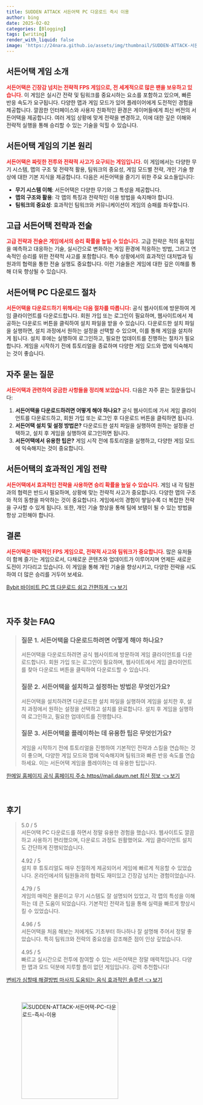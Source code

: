 ```yaml
---
title: SUDDEN ATTACK 서든어택 PC 다운로드 즉시 이용
author: bing
date: 2025-02-02
categories: [Blogging]
tags: [writing]
render_with_liquid: false
image: 'https://24nara.github.io/assets/img/thumbnail/SUDDEN-ATTACK-서든어택-PC-다운로드-즉시-이용.webp'
---
```



<h2 id='서든어택_게임소개'>서든어택 게임 소개</h2>

<p><b><span style="color: #ee2323;">서든어택은 긴장감 넘치는 전략적 FPS 게임으로, 전 세계적으로 많은 팬을 보유하고 있습니다.</span></b> 이 게임은 실시간 전략 및 팀워크를 중요시하는 요소를 포함하고 있으며, 빠른 반응 속도가 요구됩니다. 다양한 맵과 게임 모드가 있어 플레이어에게 도전적인 경험을 제공합니다. 깔끔한 인터페이스와 사용자 친화적인 환경은 게이머들에게 최신 버전의 서든어택을 제공합니다. 여러 게임 상황에 맞게 전략을 변경하고, 이에 대한 깊은 이해와 전략적 실행을 통해 승리할 수 있는 기술을 익힐 수 있습니다.</p>

<h2 id='게임의_기본_원리'>서든어택 게임의 기본 원리</h2>

<p><b><span style="color: #ee2323;">서든어택은 짜릿한 전투와 전략적 사고가 요구되는 게임입니다.</span></b> 이 게임에서는 다양한 무기 시스템, 맵의 구조 및 전략적 활용, 팀워크의 중요성, 게임 모드별 전략, 개인 기술 향상에 대한 기본 지식을 제공합니다. 다음은 서든어택을 즐기기 위한 주요 요소들입니다:</p>

<ul>
    <li><b class="emphasis">무기 시스템 이해</b>: 서든어택은 다양한 무기와 그 특성을 제공합니다.</li>
    <li><b class="emphasis">맵의 구조와 활용</b>: 각 맵의 특징과 전략적인 이용 방법을 숙지해야 합니다.</li>
    <li><b class="emphasis">팀워크의 중요성</b>: 효과적인 팀워크와 커뮤니케이션이 게임의 승패를 좌우합니다.</li>
</ul>

<h2 id='고급전략과전술'>고급 서든어택 전략과 전술</h2>

<p><b><span style="color: #ee2323;">고급 전략과 전술은 게임에서의 승리 확률을 높일 수 있습니다.</span></b> 고급 전략은 적의 움직임을 예측하고 대응하는 기술, 실시간으로 변화하는 게임 환경에 적응하는 방법, 그리고 연속적인 승리를 위한 전략적 사고를 포함합니다. 특수 상황에서의 효과적인 대처법과 팀원과의 협력을 통한 전술 실행도 중요합니다. 이런 기술들은 게임에 대한 깊은 이해를 통해 더욱 향상될 수 있습니다.</p>

<h2 id='다운로드_절차'>서든어택 PC 다운로드 절차</h2>

<p><b><span style="color: #ee2323;">서든어택을 다운로드하기 위해서는 다음 절차를 따릅니다:</span></b> 공식 웹사이트에 방문하여 게임 클라이언트를 다운로드합니다. 회원 가입 또는 로그인이 필요하며, 웹사이트에서 제공하는 다운로드 버튼을 클릭하여 설치 파일을 받을 수 있습니다. 다운로드한 설치 파일을 실행하면, 설치 과정에서 원하는 설정을 선택할 수 있으며, 이를 통해 게임을 설치하게 됩니다. 설치 후에는 실행하여 로그인하고, 필요한 업데이트를 진행하는 절차가 필요합니다. 게임을 시작하기 전에 튜토리얼을 종료하며 다양한 게임 모드와 맵에 익숙해지는 것이 좋습니다.</p>

<h2 id='자주_묻는_질문'>자주 묻는 질문</h2>

<p><b><span style="color: #ee2323;">서든어택과 관련하여 궁금한 사항들을 정리해 보았습니다.</span></b> 다음은 자주 묻는 질문들입니다:</p>

<ol>
    <li><b>서든어택을 다운로드하려면 어떻게 해야 하나요?</b> 공식 웹사이트에 가서 게임 클라이언트를 다운로드하고, 회원 가입 또는 로그인 후 다운로드 버튼을 클릭하면 됩니다.</li>
    <li><b>서든어택 설치 및 설정 방법은?</b> 다운로드한 설치 파일을 실행하여 원하는 설정을 선택하고, 설치 후 게임을 실행하여 로그인하면 됩니다.</li>
    <li><b>서든어택에서 유용한 팁은?</b> 게임 시작 전에 튜토리얼을 실행하고, 다양한 게임 모드에 익숙해지는 것이 중요합니다.</li>
</ol>

<h2 id='서든어택의_게임전략'>서든어택의 효과적인 게임 전략</h2>

<p><b><span style="color: #ee2323;">서든어택에서 효과적인 전략을 사용하면 승리 확률을 높일 수 있습니다.</span></b> 게임 내 각 팀원과의 협력은 반드시 필요하며, 상황에 맞는 전략적 사고가 중요합니다. 다양한 맵의 구조와 적의 동향을 파악하는 것이 중요합니다. 게임에서의 경험이 쌓일수록 더 복잡한 전략을 구사할 수 있게 됩니다. 또한, 개인 기술 향상을 통해 팀에 보탬이 될 수 있는 방법을 항상 고민해야 합니다.</p>

<h2 id='결론'>결론</h2>

<p><b><span style="color: #ee2323;">서든어택은 매력적인 FPS 게임으로, 전략적 사고와 팀워크가 중요합니다.</span></b> 많은 유저들이 함께 즐기는 게임으로서, 다채로운 콘텐츠와 업데이트가 이루어지며 언제든 새로운 도전이 기다리고 있습니다. 이 게임을 통해 개인 기술을 향상시키고, 다양한 전략을 시도하여 더 많은 승리를 거두어 보세요.</p>


<p><a class="click-button" title="Bybit 바이비트 PC 앱 다운로드 쉽고 간편하게" href="https://24nara.github.io/posts/Bybit-%EB%B0%94%EC%9D%B4%EB%B9%84%ED%8A%B8-PC-%EC%95%B1-%EB%8B%A4%EC%9A%B4%EB%A1%9C%EB%93%9C-%EC%89%BD%EA%B3%A0-%EA%B0%84%ED%8E%B8%ED%95%98%EA%B2%8C/" rel="dofollow">Bybit 바이비트 PC 앱 다운로드 쉽고 간편하게 👈 보기</a></p><br>
<h2 id='자주_찾는_FAQ'>자주 찾는 FAQ</h2>
<div itemscope="" itemtype="https://schema.org/FAQPage"> 
<blockquote> 
<div itemscope="" itemprop="mainEntity" itemtype="https://schema.org/Question"> 
<h3 itemprop="name">질문 1. 서든어택을 다운로드하려면 어떻게 해야 하나요?</h3> 
<div itemscope="" itemprop="acceptedAnswer" itemtype="https://schema.org/Answer"> 
<span itemprop="text"> 
<p>서든어택을 다운로드하려면 공식 웹사이트에 방문하여 게임 클라이언트를 다운로드합니다. 회원 가입 또는 로그인이 필요하며, 웹사이트에서 게임 클라이언트를 찾아 다운로드 버튼을 클릭하여 다운로드할 수 있습니다.</p> 
</span> 
</div> 
</div> 

<div itemscope="" itemprop="mainEntity" itemtype="https://schema.org/Question"> 
<h3 itemprop="name">질문 2. 서든어택을 설치하고 설정하는 방법은 무엇인가요?</h3> 
<div itemscope="" itemprop="acceptedAnswer" itemtype="https://schema.org/Answer"> 
<span itemprop="text"> 
<p>서든어택을 설치하려면 다운로드한 설치 파일을 실행하여 게임을 설치한 후, 설치 과정에서 원하는 설정을 선택하고 설치를 완료합니다. 설치 후 게임을 실행하여 로그인하고, 필요한 업데이트를 진행합니다.</p> 
</span> 
</div> 
</div> 

<div itemscope="" itemprop="mainEntity" itemtype="https://schema.org/Question"> 
<h3 itemprop="name">질문 3. 서든어택을 플레이하는 데 유용한 팁은 무엇인가요?</h3> 
<div itemscope="" itemprop="acceptedAnswer" itemtype="https://schema.org/Answer"> 
<span itemprop="text"> 
<p>게임을 시작하기 전에 튜토리얼을 진행하여 기본적인 전략과 스킬을 연습하는 것이 좋으며, 다양한 게임 모드와 맵에 익숙해지며 팀워크와 빠른 반응 속도를 연습하세요. 이는 서든어택 게임을 플레이하는 데 유용한 팁입니다.</p> 
</span> 
</div> 
</div> 
</blockquote> 
</div>
<p><a class="click-button" title="한메일 홈페이지 공식 홈페이지 주소 https//mail.daum.net 최신 정보" href="https://24nara.github.io/posts/%ED%95%9C%EB%A9%94%EC%9D%BC-%ED%99%88%ED%8E%98%EC%9D%B4%EC%A7%80-%EA%B3%B5%EC%8B%9D-%ED%99%88%ED%8E%98%EC%9D%B4%EC%A7%80-%EC%A3%BC%EC%86%8C-httpsmail.daum.net-%EC%B5%9C%EC%8B%A0-%EC%A0%95%EB%B3%B4/" rel="dofollow">한메일 홈페이지 공식 홈페이지 주소 https//mail.daum.net 최신 정보 👈 보기</a></p><br>
<h2 id='후기'>후기</h2>
<div itemscope itemtype="https://schema.org/Product">
  <blockquote>
  <div itemprop="review" itemscope itemtype="https://schema.org/Review">
      <div itemprop="reviewRating" itemscope itemtype="https://schema.org/Rating"> <span itemprop="ratingValue">5.0</span> / <span itemprop="bestRating">5</span> </div>
      <span itemprop="reviewBody">서든어택 PC 다운로드를 하면서 정말 유용한 경험을 했습니다. 웹사이트도 깔끔하고 사용하기 편리했으며, 다운로드 과정도 원활했어요. 게임 클라이언트 설치도 간단하게 진행되었습니다.</span>
  </div>
  <br>
  <div itemprop="review" itemscope itemtype="https://schema.org/Review">
      <div itemprop="reviewRating" itemscope itemtype="https://schema.org/Rating"> <span itemprop="ratingValue">4.92</span> / <span itemprop="bestRating">5</span> </div>
      <span itemprop="reviewBody">설치 후 튜토리얼도 매우 친절하게 제공되어서 게임에 빠르게 적응할 수 있었습니다. 온라인에서의 팀원들과의 협력도 재미있고 긴장감 넘치는 경험이었습니다.</span>
  </div>
  <br>
  <div itemprop="review" itemscope itemtype="https://schema.org/Review">
      <div itemprop="reviewRating" itemscope itemtype="https://schema.org/Rating"> <span itemprop="ratingValue">4.79</span> / <span itemprop="bestRating">5</span> </div>
      <span itemprop="reviewBody">게임의 매력은 물론이고 무기 시스템도 잘 설명되어 있었고, 각 맵의 특성을 이해하는 데 큰 도움이 되었습니다. 기본적인 전략과 팁을 통해 실력을 빠르게 향상시킬 수 있었습니다.</span>
  </div>
  <br>
  <div itemprop="review" itemscope itemtype="https://schema.org/Review">
      <div itemprop="reviewRating" itemscope itemtype="https://schema.org/Rating"> <span itemprop="ratingValue">4.96</span> / <span itemprop="bestRating">5</span> </div>
      <span itemprop="reviewBody">서든어택을 처음 해보는 저에게도 기초부터 하나하나 잘 설명해 주어서 정말 좋았습니다. 특히 팀워크와 전략의 중요성을 강조해준 점이 인상 깊었습니다.</span>
  </div>
  <br>
  <div itemprop="review" itemscope itemtype="https://schema.org/Review">
      <div itemprop="reviewRating" itemscope itemtype="https://schema.org/Rating"> <span itemprop="ratingValue">4.95</span> / <span itemprop="bestRating">5</span> </div>
      <span itemprop="reviewBody">빠르고 실시간으로 전투에 참여할 수 있는 서든어택은 정말 매력적입니다. 다양한 맵과 모드 덕분에 지루할 틈이 없던 게임입니다. 강력 추천합니다!</span>
  </div>
  </blockquote>
</div>
<p><a class="click-button" title="변비가 심할때 해결방법 마사지 도움되는 음식 효과적인 솔루션" href="https://24nara.github.io/posts/%EB%B3%80%EB%B9%84%EA%B0%80-%EC%8B%AC%ED%95%A0%EB%95%8C-%ED%95%B4%EA%B2%B0%EB%B0%A9%EB%B2%95-%EB%A7%88%EC%82%AC%EC%A7%80-%EB%8F%84%EC%9B%80%EB%90%98%EB%8A%94-%EC%9D%8C%EC%8B%9D-%ED%9A%A8%EA%B3%BC%EC%A0%81%EC%9D%B8-%EC%86%94%EB%A3%A8%EC%85%98/" rel="dofollow">변비가 심할때 해결방법 마사지 도움되는 음식 효과적인 솔루션 👈 보기</a></p><br>
<figure class="image"><img src="https://24nara.github.io/assets/img/thumbnail/SUDDEN-ATTACK-서든어택-PC-다운로드-즉시-이용.webp" alt="SUDDEN-ATTACK-서든어택-PC-다운로드-즉시-이용" width="256" height="256"></figure>